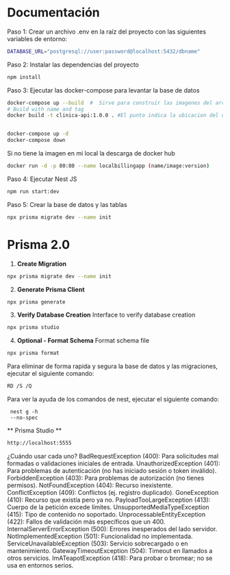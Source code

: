 # Documentación

Paso 1: Crear un archivo .env en la raíz del proyecto con las siguientes variables de entorno:

```bash
DATABASE_URL="postgresql://user:password@localhost:5432/dbname"
```

Paso 2: Instalar las dependencias del proyecto

```bash
npm install
```

Paso 3: Ejecutar las docker-compose para levantar la base de datos

```bash
docker-compose up --build  #  Sirve para construir las imagenes del archivo docker-compose.yml
# Build with name and tag
docker build -t clinica-api:1.0.0 . #El punto indica la ubicacion del directorio actual


docker-compose up -d
docker-compose down
```

Si no tiene la imagen en mi local la descarga de docker hub

```bash
docker run -d -p 80:80 --name localbillingapp (name/image:version)
```
Paso 4: Ejecutar Nest JS

```bash
npm run start:dev
```

Paso 5: Crear la base de datos y las tablas

```bash
npx prisma migrate dev --name init
```

# Prisma 2.0

1. **Create Migration**

```bash
npx prisma migrate dev --name init
```

2. **Generate Prisma Client**

```bash
npx prisma generate
```

3. **Verify Database Creation**
   Interface to verify database creation

```bash
npx prisma studio
```

4. **Optional - Format Schema**
   Format schema file

```bash
npx prisma format
```

Para eliminar de forma rapida y segura la base de datos y las migraciones, ejecutar el siguiente comando:

```bash
RD /S /Q
```

Para ver la ayuda de los comandos de nest, ejecutar el siguiente comando:

```
 nest g -h
 --no-spec
```

** Prisma Studio **

```bash
http://localhost:5555
```

¿Cuándo usar cada uno?
BadRequestException (400): Para solicitudes mal formadas o validaciones iniciales de entrada.
UnauthorizedException (401): Para problemas de autenticación (no has iniciado sesión o token inválido).
ForbiddenException (403): Para problemas de autorización (no tienes permisos).
NotFoundException (404): Recurso inexistente.
ConflictException (409): Conflictos (ej. registro duplicado).
GoneException (410): Recurso que existía pero ya no.
PayloadTooLargeException (413): Cuerpo de la petición excede límites.
UnsupportedMediaTypeException (415): Tipo de contenido no soportado.
UnprocessableEntityException (422): Fallos de validación más específicos que un 400.
InternalServerErrorException (500): Errores inesperados del lado servidor.
NotImplementedException (501): Funcionalidad no implementada.
ServiceUnavailableException (503): Servicio sobrecargado o en mantenimiento.
GatewayTimeoutException (504): Timeout en llamados a otros servicios.
ImATeapotException (418): Para probar o bromear; no se usa en entornos serios.
